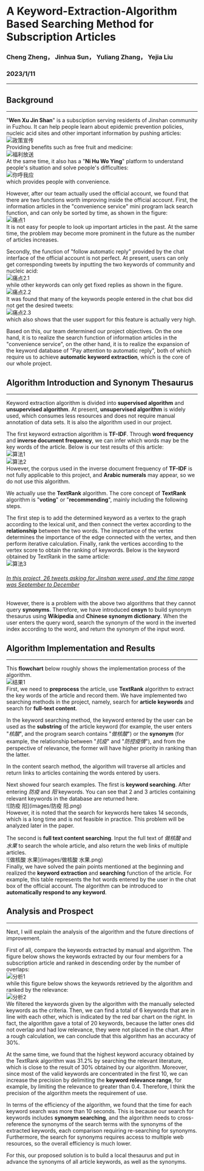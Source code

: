 # A Keyword-Extraction-Algorithm Based Searching Method for Subscription Articles
### Cheng Zheng， Jinhua Sun， Yuliang Zhang， Yejia Liu  
### 2023/1/11
--------------------------------
## Background
--------------------------------
"**Wen Xu Jin Shan**" is a subsciption serving residents of Jinshan community in Fuzhou. It can help people learn about epidemic prevention policies, nucleic acid sites and other important information by pushing articles:   
![政策宣传](images/政策宣传.png)    
Providing benefits such as free fruit and medicine:   
![福利放送](images/福利放送.png)    
At the same time, it also has a "**Ni Hu Wo Ying**" platform to understand people's situation and solve people's difficulties:    
![你呼我应](images/你呼我应.jpeg)    
which provides people with convenience.  

However, after our team actually used the official account, we found that there are two functions worth improving inside the official account. First, the information articles in the "convenience service" mini program lack search function, and can only be sorted by time, as shown in the figure:  
![痛点1](images/痛点1.png)  
It is not easy for people to look up important articles in the past. At the same time, the problem may become more prominent in the future as the number of articles increases.

Secondly, the function of "follow automatic reply" provided by the chat interface of the official account is not perfect. At present, users can only get corresponding tweets by inputting the two keywords of community and nucleic acid:  
![痛点2.1](images/痛点2.1.jpeg)  
while other keywords can only get fixed replies as shown in the figure.  
![痛点2.2](images/痛点2.2.jpeg)  
It was found that many of the keywords people entered in the chat box did not get the desired tweets:  
![痛点2.3](images/痛点2.3.png)  
which also shows that the user support for this feature is actually very high.

Based on this, our team determined our project objectives. On the one hand, it is to realize the search function of information articles in the "convenience service", on the other hand, it is to realize the expansion of the keyword database of "Pay attention to automatic reply", both of which require us to achieve **automatic keyword extraction**, which is the core of our whole project.


## Algorithm Introduction and Synonym Thesaurus
----------------------
Keyword extraction algorithm is divided into **supervised algorithm** and **unsupervised algorithm**. At present, **unsupervised algorithm** is widely used, which consumes less resources and does not require manual annotation of data sets. It is also the algorithm used in our project.

The first keyword extraction algorithm is **TF-IDF**. Through **word frequency** and **inverse document frequency**, we can infer which words may be the key words of the article. Below is our test results of this article:  
![算法1](images/算法1.png)  
![算法2](images/算法2.png)  
However, the corpus used in the inverse document frequency of **TF-IDF** is not fully applicable to this project, and **Arabic numerals** may appear, so we do not use this algorithm.

We actually use the **TextRank** algorithm. The core concept of **TextRank** algorithm is "**voting**" or "**recommending**", mainly including the following steps.

The first step is to add the determined keyword as a vertex to the graph according to the lexical unit, and then connect the vertex according to the **relationship** between the two words. The importance of the vertex determines the importance of the edge connected with the vertex, and then perform iterative calculation. Finally, rank the vertices according to the vertex score to obtain the ranking of keywords. Below is the keyword obtained by TextRank in the same article:  
![算法3](images/算法3.png)  
###### <u>In this project, 26 tweets asking for Jinshan were used, and the time range was September to December</u>

However, there is a problem with the above two algorithms that they cannot query **synonyms**. Therefore, we have introduced **cnsyn** to build synonym thesaurus using **Wikipedia** and **Chinese synonym dictionary**. When the user enters the query word, search the synonym of the word in the inverted index according to the word, and return the synonym of the input word.

## Algorithm Implementation and Results
----------------
This **flowchart** below roughly shows the implementation process of the algorithm.  
![结果1](images/结果1.png)  
First, we need to **preprocess** the article, use **TextRank** algorithm to extract the key words of the article and record them.
We have implemented two searching methods in the project, namely, search for **article keywords** and search for **full-text content**.

In the keyword searching method, the keyword entered by the user can be used as the **substring** of the article keyword (for example, the user enters "*核酸*", and the program search contains "*做核酸*") or the **synonym** (for example, the relationship between "*抗疫*" and "*防控疫情*"), and from the perspective of relevance, the former will have higher priority in ranking than the latter.

In the content search method, the algorithm will traverse all articles and return links to articles containing the words entered by users.

Next showed four search examples. The first is **keyword searching**. After entering *防疫* and *阳* keywords. You can see that 2 and 3 articles containing relevant keywords in the database are returned here.  
![防疫 阳](images/防疫 阳.png)  
However, it is noted that the search for keywords here takes 14 seconds, which is a long time and is not feasible in practice. This problem will be analyzed later in the paper.

The second is **full text content searching**. Input the full text of *做核酸* and *水果* to search the whole article, and also return the web links of multiple articles.  
![做核酸 水果](images/做核酸 水果.png)  
Finally, we have solved the pain points mentioned at the beginning and realized the **keyword extraction** and **searching** function of the article. For example, this table represents the hot words entered by the user in the chat box of the official account. The algorithm can be introduced to **automatically respond to any keyword**.

## Analysis and Prospect
-------------
Next, I will explain the analysis of the algorithm and the future directions of improvement.

First of all, compare the keywords extracted by manual and algorithm. The figure below shows the keywords extracted by our four members for a subscription article and ranked in descending order by the number of overlaps:  
![分析1](images/分析1.png)  
while this figure below shows the keywords retrieved by the algorithm and ranked by the relevance:  
![分析2](images/分析2.png)  
We filtered the keywords given by the algorithm with the manually selected keywords as the criteria. Then, we can find a total of 6 keywords that are in line with each other, which  is indicated by the red bar chart on the right. In fact, the algorithm gave a total of 20 keywords, because the latter ones did not overlap and had low relevance, they were not placed in the chart. After a rough calculation, we can conclude that this algorithm has an accuracy of 30%.

At the same time, we found that the highest keyword accuracy obtained by the TextRank algorithm was 31.2% by searching the relevant literature, which is close to the result of 30% obtained by our algorithm. Moreover, since most of the valid keywords are concentrated in the first 10, we can increase the precision by delimiting the **keyword relevance range**, for example, by limiting the relevance to greater than 0.4. Therefore, I think the precision of the algorithm meets the requirement of use.

In terms of the efficiency of the algorithm, we found that the time for each keyword search was more than 10 seconds. This is because our search for keywords includes **synonym searching**, and the algorithm needs to cross-reference the synonyms of the search terms with the synonyms of the extracted keywords, each comparison requiring re-searching for synonyms. Furthermore, the search for synonyms requires access to multiple web resources, so the overall efficiency is much lower.

For this, our proposed solution is to build a local thesaurus and put in advance the synonyms of all article keywords, as well as the synonyms.
